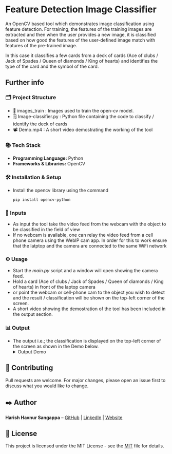 # Feature Detection Image Classifier

An OpenCV based tool which demonstrates image classification using feature detection. For training, the features of the training images are extracted and then when the user provides a new image, it is classified based on how good the features of the user-defined image match with features of the pre-trained image.

In this case it classifies a few cards from a deck of cards (Ace of clubs / Jack of Spades / Queen of diamonds / King of hearts) and identifies the type of the card and the symbol of the card.

## Further info
### 🗂️ Project Structure
- 📂 images_train : Images used to train the open-cv model.
- 🗒️ Image-classifier.py : Python file containing the code to classify / identify the deck of cards
- 📽️ Demo.mp4 : A short video demostrating the working of the tool

### 📚 Tech Stack
- **Programming Language:** Python
- **Frameworks & Libraries:** OpenCV

### 🛠️ Installation & Setup
- Install the opencv library using the command 

    ```bash
    pip install opencv-python
    ```

### 📝 Inputs
- As input the tool take the video feed from the webcam with the object to be classified in the field of view
- If no webcam is available, one can relay the video feed from a cell phone camera using the WebIP cam app. In order for this to work ensure that the latptop and the camera are connected to the same WiFi network

### ⚙️ Usage
- Start the *main.py* script and a window will open showing the camera feed.
- Hold a card (Ace of clubs / Jack of Spades / Queen of diamonds / King of hearts) in front of the laptop camera 
- or point the webcam or cell-phone cam to the object you wish to detect and the result / classification will be shown on the top-left corner of the screen. 
- A short video showing the demostration of the tool has been included in the output section.

### 📊 Output
- The output i.e.; the classification is displayed on the top-left corner of the screen as shown in the Demo below.
    <details>
        <summary>Output Demo</summary>&nbsp;
        <video width="300" height="450" controls>
            <source src="Demo.gif" type="video/gif">
        </video>
    </details>

## 🤝 Contributing
Pull requests are welcome. For major changes, please open an issue first to discuss what you would like to change.

## ✒️ Author
**Harish Havnur Sangappa** – [GitHub](https://github.com/hhavnursangappa) | [LinkedIn](https://linkedin.com/in/harish-havnur-sangappa) | [Website](https://digitalresume-j4ae.onrender.com)

## 📜 License
This project is licensed under the MIT License - see the [MIT](https://choosealicense.com/licenses/mit/) file for details.

